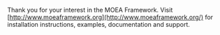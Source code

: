 Thank you for your interest in the MOEA Framework.  Visit [http://www.moeaframework.org](http://www.moeaframework.org/) for installation instructions, examples, documentation and support.

